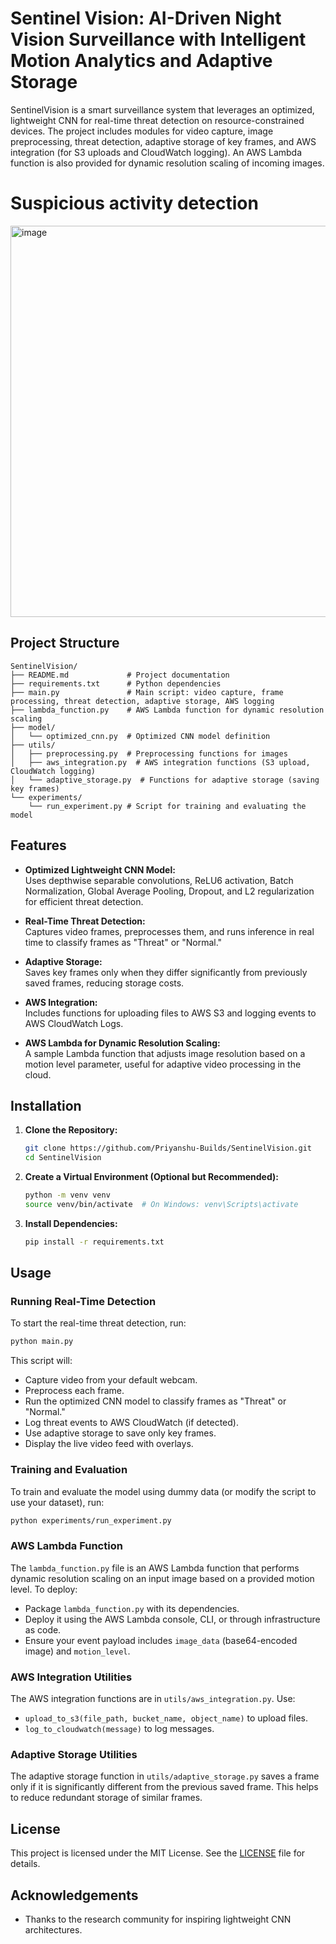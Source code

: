 
# Sentinel Vision: AI-Driven Night Vision Surveillance with Intelligent Motion Analytics and Adaptive Storage

SentinelVision is a smart surveillance system that leverages an optimized, lightweight CNN for real-time threat detection on resource-constrained devices. The project includes modules for video capture, image preprocessing, threat detection, adaptive storage of key frames, and AWS integration (for S3 uploads and CloudWatch logging). An AWS Lambda function is also provided for dynamic resolution scaling of incoming images.

# Suspicious activity detection

<img width="1112" height="626" alt="image" src="https://github.com/user-attachments/assets/512691c7-2060-408a-b116-6bdfc53d9518" />

## Project Structure

```
SentinelVision/
├── README.md             # Project documentation
├── requirements.txt      # Python dependencies
├── main.py               # Main script: video capture, frame processing, threat detection, adaptive storage, AWS logging
├── lambda_function.py    # AWS Lambda function for dynamic resolution scaling
├── model/
│   └── optimized_cnn.py  # Optimized CNN model definition
├── utils/
│   ├── preprocessing.py  # Preprocessing functions for images
│   ├── aws_integration.py  # AWS integration functions (S3 upload, CloudWatch logging)
│   └── adaptive_storage.py  # Functions for adaptive storage (saving key frames)
└── experiments/
    └── run_experiment.py # Script for training and evaluating the model
```

## Features

- **Optimized Lightweight CNN Model:**  
  Uses depthwise separable convolutions, ReLU6 activation, Batch Normalization, Global Average Pooling, Dropout, and L2 regularization for efficient threat detection.

- **Real-Time Threat Detection:**  
  Captures video frames, preprocesses them, and runs inference in real time to classify frames as "Threat" or "Normal."

- **Adaptive Storage:**  
  Saves key frames only when they differ significantly from previously saved frames, reducing storage costs.

- **AWS Integration:**  
  Includes functions for uploading files to AWS S3 and logging events to AWS CloudWatch Logs.

- **AWS Lambda for Dynamic Resolution Scaling:**  
  A sample Lambda function that adjusts image resolution based on a motion level parameter, useful for adaptive video processing in the cloud.

## Installation

1. **Clone the Repository:**
   ```bash
   git clone https://github.com/Priyanshu-Builds/SentinelVision.git
   cd SentinelVision
   ```

2. **Create a Virtual Environment (Optional but Recommended):**
   ```bash
   python -m venv venv
   source venv/bin/activate  # On Windows: venv\Scripts\activate
   ```

3. **Install Dependencies:**
   ```bash
   pip install -r requirements.txt
   ```

## Usage

### Running Real-Time Detection

To start the real-time threat detection, run:
```bash
python main.py
```
This script will:
- Capture video from your default webcam.
- Preprocess each frame.
- Run the optimized CNN model to classify frames as "Threat" or "Normal."
- Log threat events to AWS CloudWatch (if detected).
- Use adaptive storage to save only key frames.
- Display the live video feed with overlays.

### Training and Evaluation

To train and evaluate the model using dummy data (or modify the script to use your dataset), run:
```bash
python experiments/run_experiment.py
```

### AWS Lambda Function

The `lambda_function.py` file is an AWS Lambda function that performs dynamic resolution scaling on an input image based on a provided motion level. To deploy:
- Package `lambda_function.py` with its dependencies.
- Deploy it using the AWS Lambda console, CLI, or through infrastructure as code.
- Ensure your event payload includes `image_data` (base64-encoded image) and `motion_level`.

### AWS Integration Utilities

The AWS integration functions are in `utils/aws_integration.py`. Use:
- `upload_to_s3(file_path, bucket_name, object_name)` to upload files.
- `log_to_cloudwatch(message)` to log messages.

### Adaptive Storage Utilities

The adaptive storage function in `utils/adaptive_storage.py` saves a frame only if it is significantly different from the previous saved frame. This helps to reduce redundant storage of similar frames.


## License

This project is licensed under the MIT License. See the [LICENSE](LICENSE) file for details.


## Acknowledgements

- Thanks to the research community for inspiring lightweight CNN architectures.
